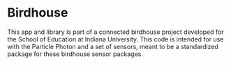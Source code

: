 # Birdhouse
This app and library is part of a connected birdhouse project developed for the School of Education at Indiana University.  This code is intended for use with the Particle Photon and a set of sensors, meant to be a standardized package for these birdhouse sensor packages.



